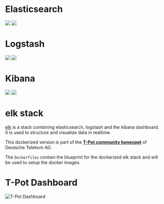 # Elasticsearch
[![](https://images.microbadger.com/badges/version/dtagdevsec/elasticsearch:1804.svg)](https://microbadger.com/images/dtagdevsec/elasticsearch:1804 "Get your own version badge on microbadger.com") [![](https://images.microbadger.com/badges/image/dtagdevsec/elasticsearch:1804.svg)](https://microbadger.com/images/dtagdevsec/elasticsearch:1804 "Get your own image badge on microbadger.com")

# Logstash
[![](https://images.microbadger.com/badges/version/dtagdevsec/logstash:1804.svg)](https://microbadger.com/images/dtagdevsec/logstash:1804 "Get your own version badge on microbadger.com") [![](https://images.microbadger.com/badges/image/dtagdevsec/logstash:1804.svg)](https://microbadger.com/images/dtagdevsec/logstash:1804 "Get your own image badge on microbadger.com")

# Kibana
[![](https://images.microbadger.com/badges/version/dtagdevsec/kibana:1804.svg)](https://microbadger.com/images/dtagdevsec/kibana:1804 "Get your own version badge on microbadger.com") [![](https://images.microbadger.com/badges/image/dtagdevsec/kibana:1804.svg)](https://microbadger.com/images/dtagdevsec/kibana:1804 "Get your own image badge on microbadger.com")

# elk stack

[elk](http://www.elasticsearch.org/overview/) is a stack combining elasticsearch, logstash and the kibana dashboard. It is used to structure and visualize data in realtime.

This dockerized version is part of the **[T-Pot community honeypot](http://dtag-dev-sec.github.io/)** of Deutsche Telekom AG.

The `Dockerfiles` contain the blueprint for the dockerized elk stack and will be used to setup the docker images.  

# T-Pot Dashboard

![T-Pot Dashboard](https://raw.githubusercontent.com/dtag-dev-sec/tpotce/master/docker/elk/doc/dashboard.png)

